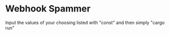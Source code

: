 # Webhook Spammer
 Input the values of your choosing listed with "const" and then simply "cargo run"
